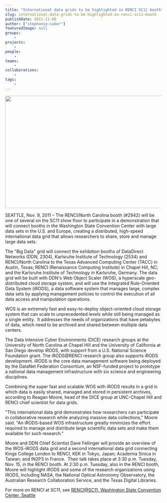 ```yaml
---
title: "International data grids to be highlighted in RENCI SC11 booth"
slug: international-data-grids-to-be-highlighted-in-renci-sc11-booth
publishDate: 2011-11-09
author: ["stephanie-suber"]
featuredImage: null
groups:
    - 
projects:
    - 
people:
    - 
teams: 
    - 
collaborations:
    - 
tags:
    - 
---
```


<!-- tags: 
["data grids","DataDirect Networks","DICE","iRODS","SC11","Web Object Scaler (WOS)"]
-->

<p><a href="https://www.renci.org/wp-content/uploads/2010/12/irods-story-img.jpg"><img class="size-full wp-image-6572 alignnone" title="irods-story-img" src="https://www.renci.org/wp-content/uploads/2010/12/irods-story-img.jpg" alt="" width="630" height="360" /></a></p>

<p>SEATTLE, Nov. 9, 2011 – The RENCI/North Carolina booth (#2942) will be one of several on the SC11 show floor to participate in a demonstration that will connect booths in the Washington State Convention Center with large data sets in the U.S. and Europe, creating a distributed, high-speed international data grid that allows researchers to share, store and manage large data sets.</p>

<p>The "Big Data" grid will connect the exhibition booths of DataDirect Networks (DDN, 2304), Karlsruhe Institute of Technology (2534) and RENCI/North Carolina to the Texas Advanced Computing Center (TACC) in Austin, Texas; RENCI (Renaissance Computing Institute) in Chapel Hill, NC; and the Karlsruhe Institute of Technology in Karlsruhe, Germany. The data grid will be built with DDN's Web Object Scaler (WOS), a hyperscale geo-distributed cloud storage system, and will use the Integrated Rule-Oriented Data System (iRODS), a data software system that manages large, complex data sets by applying management policies to control the execution of all data access and manipulation operations.</p>

<p>WOS is an extremely fast and easy-to-deploy object-oriented cloud storage system that can scale to unprecedented levels while still being managed as a single entity.  It addresses the needs of organizations that have petabytes of data, which need to be archived and shared between multiple data centers.</p>

<p>The Data Intensive Cyber Environments (DICE) research groups at the University of North Carolina at Chapel Hill and the University of California at San Diego develop iRODS, with support from a U.S. National Science Foundation grant. The iRODS@RENCI research group also supports iRODS development. iRODS is the core data management software being deployed  by the DataNet Federation Consortium, an NSF-funded project to prototype a national data management infrastructure with six science and engineering disciplines.</p>

<p>Combining the super fast and scalable WOS with iRODS results in a grid in which data is easily shared, managed and stored in persistent archives, according to Reagan Moore, head of the DICE group at UNC-Chapel Hill and RENCI chief scientist for data grids.</p>

<p>"This international data grid demonstrates how researchers can participate in collaborative research while analyzing massive data collections," Moore said. "An iRODS-based WOS infrastructure greatly minimizes the effort required to manage and distribute large scientific data sets and make them available for such research."</p>

<p>Moore and DDN Chief Scientist Dave Fellinger will provide an overview of the WOS-iRODS data grid and a second international data grid connecting Kings College London to RENCI, KEK in Tokyo, Japan; Academia Sinica in Taiwan; and IN2P3 in France.  Their talk takes place at 3:30 p.m. Tuesday, Nov. 15, in the RENCI booth. At 2:30 p.m. Tuesday, also in the RENCI booth, Moore will highlight iRODS and some of the research organizations using iRODS, including NASA, the National Optical Astronomy Observatory, the Australian Research Collaboration Service, and the Texas Digital Libraries.</p>

<p>For more on RENCI at SC11, see <a href="https://www.renci.org/news/releases/renci-sc11">RENCI@SC11, Washington State Convention Center, Seattle</a></p>
